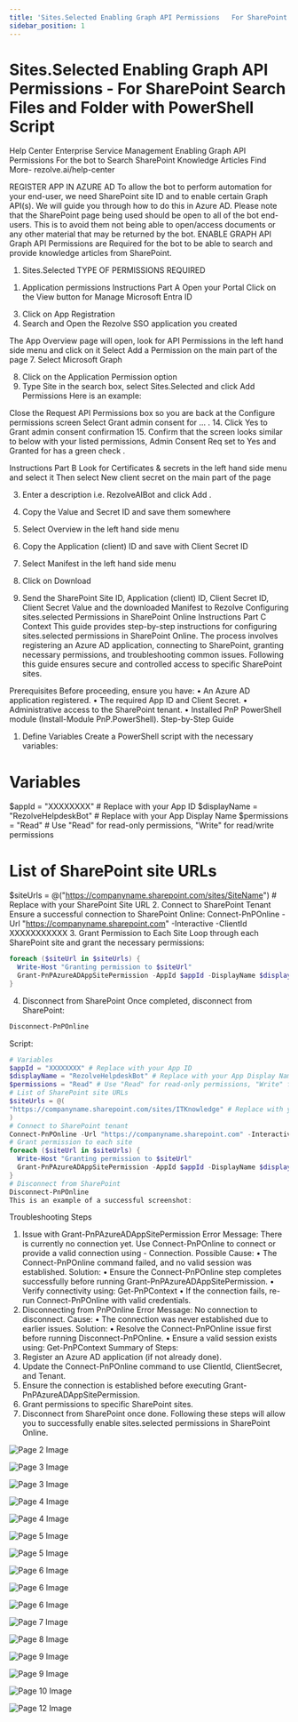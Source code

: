 ```yaml
---
title: 'Sites.Selected Enabling Graph API Permissions   For SharePoint Search Files and Folder with PowerShell Script'
sidebar_position: 1
---
```



# Sites.Selected Enabling Graph API Permissions - For SharePoint Search Files and Folder with PowerShell Script

Help Center
Enterprise Service Management
Enabling Graph API
Permissions
For the bot to Search SharePoint
Knowledge Articles
Find More- rezolve.ai/help-center

REGISTER APP IN AZURE AD
To allow the bot to perform automation for your end-user, we need SharePoint site ID and to enable certain Graph
API(s). We will guide you through how to do this in Azure AD.
Please note that the SharePoint page being used should be open to all of the bot end-users. This is to avoid them not
being able to open/access documents or any other material that may be returned by the bot.
ENABLE GRAPH API
Graph API Permissions are Required for the bot to be able to search and provide knowledge articles from SharePoint.
1. Sites.Selected
TYPE OF PERMISSIONS REQUIRED
1) Application permissions
Instructions Part A
Open your Portal
Click on the View button for Manage Microsoft Entra ID

3. Click on App Registration
4. Search and Open the Rezolve SSO application you created

The App Overview page will open, look for API Permissions in the left hand side menu and click on it
Select Add a Permission on the main part of the page
7. Select Microsoft Graph

8. Click on the Application Permission option
9. Type Site in the search box, select Sites.Selected and click Add Permissions
Here is an example:

Close the Request API Permissions box so you are back at the Configure permissions screen
Select Grant admin consent for …
.
14. Click Yes to Grant admin consent confirmation
15. Confirm that the screen looks similar to below with your listed permissions, Admin Consent Req set to Yes and
Granted for has a green check
.

Instructions Part B
Look for Certificates & secrets in the left hand side menu and select it
Then select New client secret on the main part of the page

3. Enter a description i.e. RezolveAIBot and click Add
.

5. Copy the Value and Secret ID and save them somewhere
6. Select Overview in the left hand side menu
7. Copy the Application (client) ID and save with Client Secret ID
8. Select Manifest in the left hand side menu
9. Click on Download

10. Send the SharePoint Site ID, Application (client) ID, Client Secret ID, Client Secret Value and the
downloaded Manifest to Rezolve
Configuring sites.selected Permissions in SharePoint Online
Instructions Part C
Context
This guide provides step-by-step instructions for configuring sites.selected permissions in SharePoint Online. The
process involves registering an Azure AD application, connecting to SharePoint, granting necessary permissions,
and troubleshooting common issues. Following this guide ensures secure and controlled access to specific
SharePoint sites.

Prerequisites
Before proceeding, ensure you have:
• An Azure AD application registered.
• The required App ID and Client Secret.
• Administrative access to the SharePoint tenant.
• Installed PnP PowerShell module (Install-Module PnP.PowerShell).
Step-by-Step Guide
1. Define Variables
Create a PowerShell script with the necessary variables:
# Variables
$appId = "XXXXXXXX" # Replace with your App ID
$displayName = "RezolveHelpdeskBot" # Replace with your App Display Name
$permissions = "Read" # Use "Read" for read-only permissions, "Write" for read/write permissions
# List of SharePoint site URLs
$siteUrls = @("https://companyname.sharepoint.com/sites/SiteName") # Replace with your SharePoint Site URL
2. Connect to SharePoint Tenant
Ensure a successful connection to SharePoint Online:
Connect-PnPOnline -Url "https://companyname.sharepoint.com" -Interactive -ClientId XXXXXXXXXXX
3. Grant Permission to Each Site
Loop through each SharePoint site and grant the necessary permissions:
```powershell
foreach ($siteUrl in $siteUrls) {
  Write-Host "Granting permission to $siteUrl"
  Grant-PnPAzureADAppSitePermission -AppId $appId -DisplayName $displayName -Site $siteUrl -Permissions $permissions
}
```
4. Disconnect from SharePoint
Once completed, disconnect from SharePoint:
```powershell
Disconnect-PnPOnline
```
Script:

```powershell
# Variables
$appId = "XXXXXXXX" # Replace with your App ID
$displayName = "RezolveHelpdeskBot" # Replace with your App Display Name
$permissions = "Read" # Use "Read" for read-only permissions, "Write" for read/write permissions
# List of SharePoint site URLs
$siteUrls = @(
"https://companyname.sharepoint.com/sites/ITKnowledge" # Replace with your SharePoint Site URL
)
# Connect to SharePoint tenant
Connect-PnPOnline -Url "https://companyname.sharepoint.com" -Interactive -ClientID XXXXXXXXXXX
# Grant permission to each site
foreach ($siteUrl in $siteUrls) {
  Write-Host "Granting permission to $siteUrl"
  Grant-PnPAzureADAppSitePermission -AppId $appId -DisplayName $displayName -Site $siteUrl -Permissions $permissions
}
# Disconnect from SharePoint
Disconnect-PnPOnline
This is an example of a successful screenshot:
```


Troubleshooting Steps
1. Issue with Grant-PnPAzureADAppSitePermission
Error Message:
There is currently no connection yet. Use Connect-PnPOnline to connect or provide a valid connection using -
Connection.
Possible Cause:
• The Connect-PnPOnline command failed, and no valid session was established.
Solution:
• Ensure the Connect-PnPOnline step completes successfully before running Grant-PnPAzureADAppSitePermission.
• Verify connectivity using:
Get-PnPContext
• If the connection fails, re-run Connect-PnPOnline with valid credentials.
2. Disconnecting from PnPOnline
Error Message:
No connection to disconnect.
Cause:
• The connection was never established due to earlier issues.
Solution:
• Resolve the Connect-PnPOnline issue first before running Disconnect-PnPOnline.
• Ensure a valid session exists using:
Get-PnPContext
Summary of Steps:
1. Register an Azure AD application (if not already done).
2. Update the Connect-PnPOnline command to use ClientId, ClientSecret, and Tenant.
3. Ensure the connection is established before executing Grant-PnPAzureADAppSitePermission.
4. Grant permissions to specific SharePoint sites.
5. Disconnect from SharePoint once done.
Following these steps will allow you to successfully enable sites.selected permissions in SharePoint Online.


![Page 2 Image](/img/reference/SharePoint%20Knowledge%20Ingestion/images/Sites.Selected-Enabling-Graph-API-Permissions---For-SharePoint-Search-Files-and-Folder-with-PowerShell-Script_page2_4.jpeg)

![Page 3 Image](/img/reference/SharePoint%20Knowledge%20Ingestion/images/Sites.Selected-Enabling-Graph-API-Permissions---For-SharePoint-Search-Files-and-Folder-with-PowerShell-Script_page3_3.png)

![Page 3 Image](/img/reference/SharePoint%20Knowledge%20Ingestion/images/Sites.Selected-Enabling-Graph-API-Permissions---For-SharePoint-Search-Files-and-Folder-with-PowerShell-Script_page3_6.png)

![Page 4 Image](/img/reference/SharePoint%20Knowledge%20Ingestion/images/Sites.Selected-Enabling-Graph-API-Permissions---For-SharePoint-Search-Files-and-Folder-with-PowerShell-Script_page4_4.png)

![Page 4 Image](/img/reference/SharePoint%20Knowledge%20Ingestion/images/Sites.Selected-Enabling-Graph-API-Permissions---For-SharePoint-Search-Files-and-Folder-with-PowerShell-Script_page4_6.png)

![Page 5 Image](/img/reference/SharePoint%20Knowledge%20Ingestion/images/Sites.Selected-Enabling-Graph-API-Permissions---For-SharePoint-Search-Files-and-Folder-with-PowerShell-Script_page5_4.jpeg)

![Page 5 Image](/img/reference/SharePoint%20Knowledge%20Ingestion/images/Sites.Selected-Enabling-Graph-API-Permissions---For-SharePoint-Search-Files-and-Folder-with-PowerShell-Script_page5_6.png)

![Page 6 Image](/img/reference/SharePoint%20Knowledge%20Ingestion/images/Sites.Selected-Enabling-Graph-API-Permissions---For-SharePoint-Search-Files-and-Folder-with-PowerShell-Script_page6_4.png)

![Page 6 Image](/img/reference/SharePoint%20Knowledge%20Ingestion/images/Sites.Selected-Enabling-Graph-API-Permissions---For-SharePoint-Search-Files-and-Folder-with-PowerShell-Script_page6_6.png)

![Page 6 Image](/img/reference/SharePoint%20Knowledge%20Ingestion/images/Sites.Selected-Enabling-Graph-API-Permissions---For-SharePoint-Search-Files-and-Folder-with-PowerShell-Script_page6_8.png)

![Page 7 Image](/img/reference/SharePoint%20Knowledge%20Ingestion/images/Sites.Selected-Enabling-Graph-API-Permissions---For-SharePoint-Search-Files-and-Folder-with-PowerShell-Script_page7_4.png)

![Page 8 Image](/img/reference/SharePoint%20Knowledge%20Ingestion/images/Sites.Selected-Enabling-Graph-API-Permissions---For-SharePoint-Search-Files-and-Folder-with-PowerShell-Script_page8_4.png)

![Page 9 Image](/img/reference/SharePoint%20Knowledge%20Ingestion/images/Sites.Selected-Enabling-Graph-API-Permissions---For-SharePoint-Search-Files-and-Folder-with-PowerShell-Script_page9_4.png)

![Page 9 Image](/img/reference/SharePoint%20Knowledge%20Ingestion/images/Sites.Selected-Enabling-Graph-API-Permissions---For-SharePoint-Search-Files-and-Folder-with-PowerShell-Script_page9_5.png)

![Page 10 Image](/img/reference/SharePoint%20Knowledge%20Ingestion/images/Sites.Selected-Enabling-Graph-API-Permissions---For-SharePoint-Search-Files-and-Folder-with-PowerShell-Script_page10_4.png)

![Page 12 Image](/img/reference/SharePoint%20Knowledge%20Ingestion/images/Sites.Selected-Enabling-Graph-API-Permissions---For-SharePoint-Search-Files-and-Folder-with-PowerShell-Script_page12_4.jpeg)
